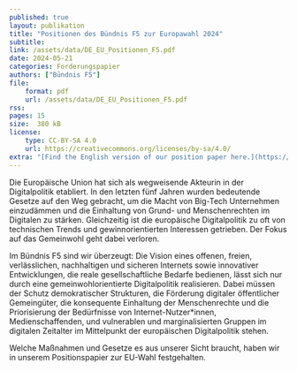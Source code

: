 ```yaml
---
published: true
layout: publikation
title: "Positionen des Bündnis F5 zur Europawahl 2024" 
subtitle: 
link: /assets/data/DE_EU_Positionen_F5.pdf
date: 2024-05-21
categories: Forderungspapier
authors: ["Bündnis F5"]
file:
    format: pdf
    url: /assets/data/DE_EU_Positionen_F5.pdf
rss:
pages: 15
size:  380 kB
license:
    type: CC-BY-SA 4.0
    url: https://creativecommons.org/licenses/by-sa/4.0/
extra: "[Find the English version of our position paper here.](https://buendnis-f5.de/publikationen/2024-05-21-positionsonthe2024europeanelections){:target='_blank'}"
---
```

Die Europäische Union hat sich als wegweisende Akteurin in der Digitalpolitik etabliert. In den letzten fünf Jahren wurden bedeutende Gesetze auf den Weg gebracht, um die Macht von Big-Tech Unternehmen einzudämmen und die Einhaltung von Grund- und Menschenrechten im Digitalen zu stärken. Gleichzeitig ist die europäische Digitalpolitik zu oft von technischen Trends und gewinnorientierten Interessen getrieben. Der Fokus auf das Gemeinwohl geht dabei verloren.

Im Bündnis F5 sind wir überzeugt: Die Vision eines offenen, freien, verlässlichen, nachhaltigen und sicheren Internets sowie innovativer Entwicklungen, die reale gesellschaftliche Bedarfe bedienen, lässt sich nur durch eine gemeinwohlorientierte Digitalpolitik realisieren. Dabei müssen der Schutz demokratischer Strukturen, die Förderung digitaler öffentlicher Gemeingüter, die konsequente Einhaltung der Menschenrechte und die Priorisierung der Bedürfnisse von Internet-Nutzer*innen, Medienschaffenden, und vulnerablen und marginalisierten Gruppen im digitalen Zeitalter im Mittelpunkt der europäischen Digitalpolitik stehen. 

Welche Maßnahmen und Gesetze es aus unserer Sicht braucht, haben wir in unserem Positionspapier zur EU-Wahl festgehalten. 
 
